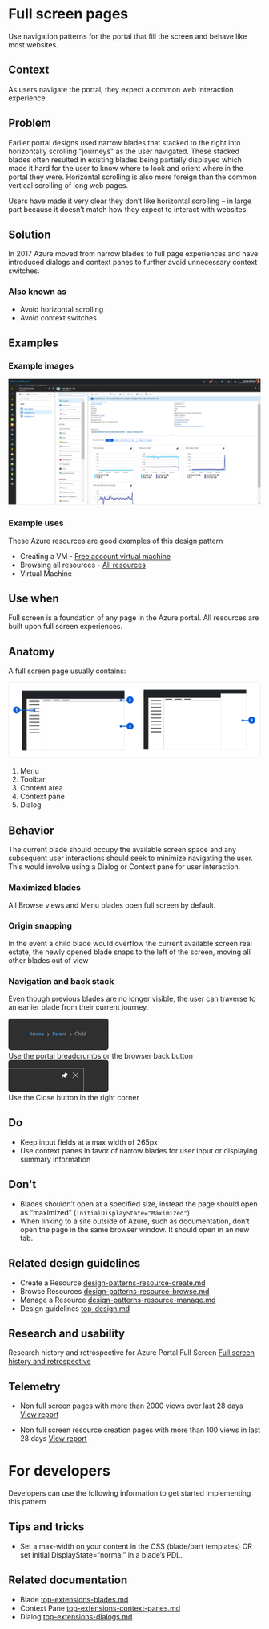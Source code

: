 <a name="full-screen-pages"></a>
# Full screen pages
Use navigation patterns for the portal that fill the screen and behave like most websites.

<a name="full-screen-pages-context"></a>
## Context
As users navigate the portal, they expect a common web interaction experience. 

<a name="full-screen-pages-problem"></a>
## Problem
Earlier portal designs used narrow blades that stacked to the right into horizontally scrolling "journeys" as the user navigated.  These stacked blades often resulted in existing blades being partially displayed which made it hard for the user to know where to look and orient where in the portal they were.  Horizontal scrolling is also more foreign than the common vertical scrolling of long web pages.  

Users have made it very clear they don’t like horizontal scrolling – in large part because it doesn’t match how they expect to interact with websites.   

<a name="full-screen-pages-solution"></a>
## Solution
In 2017 Azure moved from narrow blades to full page experiences and have introduced dialogs and context panes to further avoid unnecessary context switches.

<a name="full-screen-pages-solution-also-known-as"></a>
### Also known as

-   Avoid horizontal scrolling
-   Avoid context switches

<a name="full-screen-pages-examples"></a>
## Examples

<a name="full-screen-pages-examples-example-images"></a>
### Example images

<div style="max-width:800px">
<img alttext="Full screen sample" src="../media/design-patterns-page-fullscreen/Full-screen-1.png"  />
</div>

<a name="full-screen-pages-examples-example-uses"></a>
### Example uses
These Azure resources are good examples of this design pattern 

* Creating a VM - [Free account virtual machine](https://rc.portal.azure.com/#create/microsoft.freeaccountvirtualmachine)
* Browsing all resources - [All resources](https://rc.portal.azure.com/#blade/HubsExtension/ArtBrowseBlade/resourceType/Microsoft.Resources%2Fresources)
* Virtual Machine 

<a name="full-screen-pages-use-when"></a>
## Use when
Full screen is a foundation of any page in the Azure portal. All resources are built upon full screen experiences.


<a name="full-screen-pages-anatomy"></a>
## Anatomy
A full screen page usually contains:

<div style="max-width:800px">
<img alttext="Full screen anotomy" src="../media/design-patterns-page-fullscreen/FS_1_Anatomy.png"  />
</div>

1. Menu
2. Toolbar
3. Content area
4. Context pane
5. Dialog
<!-- TODO UX - get screenshot for anatomy that includes Dialog -->

<a name="full-screen-pages-behavior"></a>
## Behavior
The current blade should occupy the available screen space and any subsequent user interactions should seek to minimize navigating the user.  This would involve using a Dialog or Context pane for user interaction.

<a name="full-screen-pages-behavior-maximized-blades"></a>
### Maximized blades
All Browse views and Menu blades open full screen by default.

<a name="full-screen-pages-behavior-origin-snapping"></a>
### Origin snapping
In the event a child blade would overflow the current available screen real estate, the newly opened blade snaps to the left of the screen, moving all other blades out of view

<a name="full-screen-pages-behavior-navigation-and-back-stack"></a>
### Navigation and back stack
Even though previous blades are no longer visible, the user can traverse to an earlier blade from their current journey.
<div style="max-width:200px">
<img alttext="Breadcrumb" src="../media/design-patterns-page-fullscreen/FS_2_Breadcrumbs@2x-400x126.png" />
</div>
Use the portal breadcrumbs or the browser back button

<div style="max-width:200px">
<img alttext="Close blade" src="../media/design-patterns-page-fullscreen/FS_3_X@2x-400x126.png" />
</div>
Use the Close button in the right corner


<a name="full-screen-pages-do"></a>
## Do

* Keep input fields at a max width of 265px
* Use context panes in favor of narrow blades for user input or displaying summary information  

<a name="full-screen-pages-don-t"></a>
## Don&#39;t

* Blades shouldn’t open at a specified size, instead the page should open as “maximized” (`InitialDisplayState="Maximized"`)
* When linking to a site outside of Azure, such as documentation, don’t open the page in the same browser window. It should open in an new tab.

<a name="full-screen-pages-related-design-guidelines"></a>
## Related design guidelines

* Create a Resource [design-patterns-resource-create.md](design-patterns-resource-create.md)
* Browse Resources [design-patterns-resource-browse.md](design-patterns-resource-browse.md)
* Manage a Resource [design-patterns-resource-manage.md](design-patterns-resource-manage.md)
* Design guidelines [top-design.md](top-design.md)

<a name="full-screen-pages-research-and-usability"></a>
## Research and usability

Research history and retrospective for Azure Portal Full Screen
[Full screen history and retrospective](https://microsoft.sharepoint.com/:p:/r/teams/azureteams/aapt/azureux/portalfx/_layouts/15/Doc.aspx?sourcedoc=%7B78bf3a97-2ccc-4920-886d-ce508980c3d8%7D&action=default)

<a name="full-screen-pages-telemetry"></a>
## Telemetry

* Non full screen pages with more than 2000 views over last 28 days [View report](https://aka.ms/portalfx/fundamentals/nonfullscreenblades)

* Non full screen resource creation pages with more than 100 views in last 28 days [View report](https://aka.ms/portalfx/fundamentals/nonfullscreencreate)

<a name="for-developers"></a>
# For developers
Developers can use the following information to get started implementing this pattern

<a name="for-developers-tips-and-tricks"></a>
## Tips and tricks

* Set a max-width on your content in the CSS (blade/part templates) OR set initial DisplayState=“normal” in a blade’s PDL. 

<a name="for-developers-related-documentation"></a>
## Related documentation

* Blade [top-extensions-blades.md](top-extensions-blades.md)
* Context Pane [top-extensions-context-panes.md](top-extensions-context-panes.md)
* Dialog [top-extensions-dialogs.md](top-extensions-dialogs.md)
